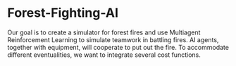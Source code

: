 # Forest-Fighting-AI
Our goal is to create a simulator for forest fires and use Multiagent Reinforcement Learning to simulate teamwork in battling fires. AI agents, together with equipment, will cooperate to put out the fire. To accommodate different eventualities, we want to integrate several cost functions.
